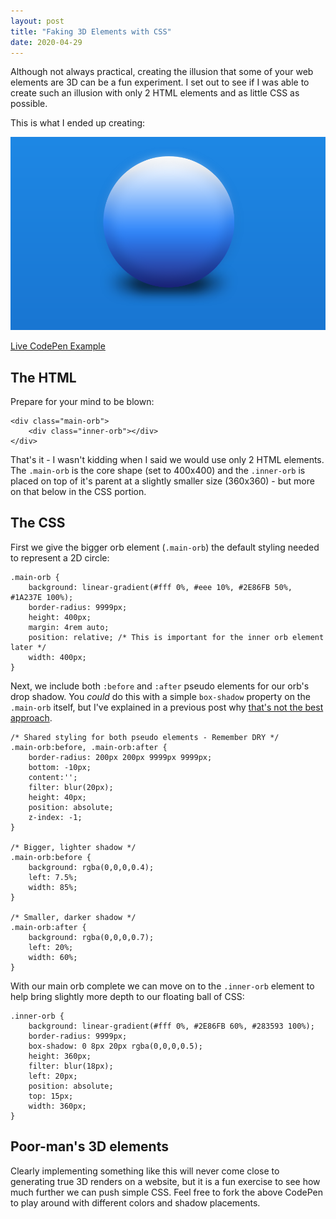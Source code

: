 ```yaml
---
layout: post
title: "Faking 3D Elements with CSS"
date: 2020-04-29
---
```



Although not always practical, creating the illusion that some of your web elements are 3D can be a fun experiment. I set out to see if I was able to create such an illusion with only 2 HTML elements and as little CSS as possible.

This is what I ended up creating:

![Blue 3D orb made out pure CSS](/public/images/css-orb.png)

[Live CodePen Example](https://codepen.io/bradleytaunt/pen/VwvzKyb)


## The HTML

Prepare for your mind to be blown:


    <div class="main-orb">
        <div class="inner-orb"></div>
    </div>


That's it - I wasn't kidding when I said we would use only 2 HTML elements. The `.main-orb` is the core shape (set to 400x400) and the `.inner-orb` is placed on top of it's parent at a slightly smaller size (360x360) - but more on that below in the CSS portion.

## The CSS

First we give the bigger orb element (`.main-orb`) the default styling needed to represent a 2D circle:


    .main-orb {
        background: linear-gradient(#fff 0%, #eee 10%, #2E86FB 50%, #1A237E 100%);
        border-radius: 9999px;
        height: 400px;
        margin: 4rem auto;
        position: relative; /* This is important for the inner orb element later */
        width: 400px;
    }


Next, we include both `:before` and `:after` pseudo elements for our orb's drop shadow. You _could_ do this with a simple `box-shadow` property on the `.main-orb` itself, but I've explained in a previous post why [that's not the best approach](/blog/better-box-shadows.html).


    /* Shared styling for both pseudo elements - Remember DRY */
    .main-orb:before, .main-orb:after {
        border-radius: 200px 200px 9999px 9999px;
        bottom: -10px;
        content:'';
        filter: blur(20px);
        height: 40px;
        position: absolute;
        z-index: -1;
    }

    /* Bigger, lighter shadow */
    .main-orb:before {
        background: rgba(0,0,0,0.4);
        left: 7.5%;
        width: 85%;
    }

    /* Smaller, darker shadow */
    .main-orb:after {
        background: rgba(0,0,0,0.7);
        left: 20%;
        width: 60%;
    }


With our main orb complete we can move on to the `.inner-orb` element to help bring slightly more depth to our floating ball of CSS:


    .inner-orb {
        background: linear-gradient(#fff 0%, #2E86FB 60%, #283593 100%);
        border-radius: 9999px;
        box-shadow: 0 8px 20px rgba(0,0,0,0.5);
        height: 360px;
        filter: blur(18px);
        left: 20px;
        position: absolute;
        top: 15px;
        width: 360px;
    }

## Poor-man's 3D elements

Clearly implementing something like this will never come close to generating true 3D renders on a website, but it is a fun exercise to see how much further we can push simple CSS. Feel free to fork the above CodePen to play around with different colors and shadow placements.

